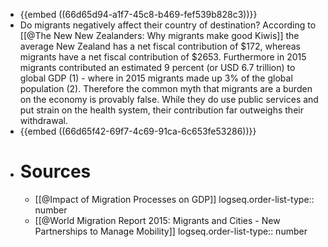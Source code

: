 - {{embed ((66d65d94-a1f7-45c8-b469-fef539b828c3))}}
- Do migrants negatively affect their country of destination? According to [[@The New New Zealanders: Why migrants make good Kiwis]] the average New Zealand has a net fiscal contribution of $172, whereas migrants have a net fiscal contribution of $2653. Furthermore in 2015 migrants contributed an estimated 9 percent (or USD 6.7 trillion) to global GDP (1) - where in 2015 migrants made up 3% of the global population (2). Therefore the common myth that migrants are a burden on the economy is provably false. While they do use public services and put strain on the health system, their contribution far outweighs their withdrawal.
- {{embed ((66d65f42-69f7-4c69-91ca-6c653fe53286))}}
- # Sources
	- [[@Impact of Migration Processes on GDP]]
	  logseq.order-list-type:: number
	- [[@World Migration Report 2015: Migrants and Cities - New Partnerships to Manage Mobility]]
	  logseq.order-list-type:: number